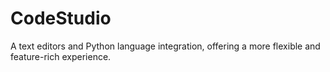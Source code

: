 # CodeStudio
A text editors and Python language integration, offering a more flexible and feature-rich experience. 
